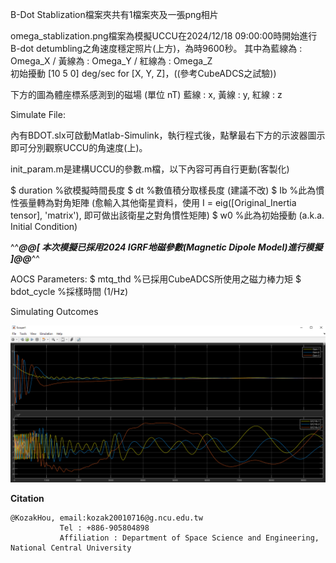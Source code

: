 
B-Dot Stablization檔案夾共有1檔案夾及一張png相片

omega_stablization.png檔案為模擬UCCU在2024/12/18 09:00:00時開始進行B-dot detumbling之角速度穩定照片(上方)，為時9600秒。
其中為藍線為 : Omega_X / 黃線為 : Omega_Y  /  紅線為 : Omega_Z   
初始擾動 [10 5 0] deg/sec for [X, Y, Z]，((參考CubeADCS之試驗))

下方的圖為體座標系感測到的磁場 (單位 nT) 藍線 : x, 黃線 : y, 紅線 : z




Simulate File:

內有BDOT.slx可啟動Matlab-Simulink，執行程式後，點擊最右下方的示波器圖示即可分別觀察UCCU的角速度(上)。


init_param.m是建構UCCU的參數.m檔，以下內容可再自行更動(客製化)

$ duration   %欲模擬時間長度
$ dt         %數值積分取樣長度 (建議不改)
$ Ib         %此為慣性張量轉為對角矩陣 (愈輸入其他衛星資料，使用 I = eig([Original_Inertia tensor], 'matrix'), 即可做出該衛星之對角慣性矩陣)
$ w0         %此為初始擾動 (a.k.a. Initial Condition)



^^***@@[ 本次模擬已採用2024 IGRF地磁參數(Magnetic Dipole Model)進行模擬 ]@@***^^


AOCS Parameters:
$ mtq_thd     %已採用CubeADCS所使用之磁力棒力矩
$ bdot_cycle  %採樣時間 (1/Hz)

Simulating Outcomes

![alt text](https://github.com/KozakHou/STK-UCCU_B_Dot_Detumbling/blob/main/b-dot%20stablization/omega_stablization.png)


**Citation**
```
@KozakHou, email:kozak20010716@g.ncu.edu.tw
           Tel : +886-905804898
           Affiliation : Department of Space Science and Engineering, National Central University 
```
